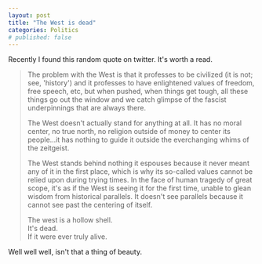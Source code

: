 ```yaml
---
layout: post
title: "The West is dead"
categories: Politics
# published: false
---
```


Recently I found this random quote on twitter. It's worth a read.

>The problem with the West is that it professes to be civilized (it is not; see, 'history') and it professes to have enlightened values of freedom, free speech, etc, but when pushed, when things get tough, all these things go out the window and we catch glimpse of the fascist underpinnings that are always there.
>
>The West doesn't actually stand for anything at all. It has no moral center, no true north, no religion outside of money to center its people...it has nothing to guide it outside the everchanging whims of the zeitgeist.
>
>The West stands behind nothing it espouses because it never meant any of it in the first place, which is why its so-called values cannot be relied upon during trying times. In the face of human tragedy of great scope, it's as if the West is seeing it for the first time, unable to glean wisdom from historical parallels. It doesn't see parallels because it cannot see past the centering of itself.
>
>The west is a hollow shell.\
It's dead.\
If it were ever truly alive.

Well well well, isn't that a thing of beauty.
